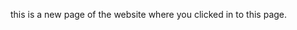 

<html>
 
 <body2>
    <p>this is a new page of the website where you clicked in to this page.</p>
  </body2>
  
  </html>
